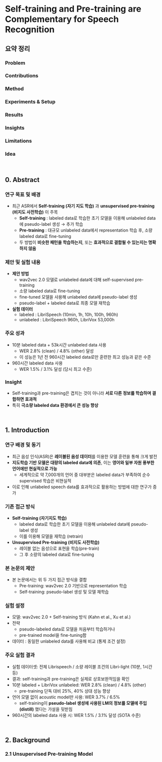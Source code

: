 # Self-training and Pre-training are Complementary for Speech Recognition
## 요약 정리
### Problem


### Contributions


### Method


### Experiments & Setup


### Results


### Insights


### Limitations


### Idea



<br>  
  
## 0. Abstract
### 연구 목표 및 배경
- 최근 ASR에서 **Self-training (자기 지도 학습)** 과 **unsupervised pre-training (비지도 사전학습)** 이 주목
  - **Self-training** : labeled data로 학습한 초기 모델을 이용해 unlabeled data에 pseudo-label 생성 → 추가 학습
  - **Pre-training** : 대규모 unlabeled data에서 representation 학습 후, 소량 labeled data로 fine-tuning
  - 두 방법이 **비슷한 패턴을 학습하는지**, 또는 **효과적으로 결합될 수 있는지는 명확하지 않음**

### 제안 및 실험 내용
- **제안 방법**
  - wav2vec 2.0 모델로 unlabeled data에 대해 self-supervised pre-training
  - 소량 labeled data로 fine-tuning
  - fine-tuned 모델을 사용해 unlabeled data에 pseudo-label 생성
  - pseudo-label + labeled data로 최종 모델 재학습
- **실험 데이터**
  - labeled : LibriSpeech (10min, 1h, 10h, 100h, 960h)
  - unlabeled : LibriSpeech 960h, LibriVox 53,000h

### 주요 성과
- 10분 labeled data + 53k시간 unlabeled data 사용
  - WER 2.8% (clean) / 4.8% (other) 달성
  - 이 성능은 1년 전 960시간 labeled data로만 훈련한 최고 성능과 같은 수준
- 960시간 labeled data 사용
  - WER 1.5% / 3.1% 달성 (당시 최고 수준)

### Insight
- Self-training과 pre-training은 겹치는 것이 아니라 **서로 다른 정보를 학습하며 결합하면 효과적**
- 특히 **극소량 labeled data 환경에서 큰 성능 향상**


<br>  
  
## 1. Introduction
### 연구 배경 및 동기
- 최근 음성 인식(ASR)은 **레이블된 음성 데이터**를 이용한 모델 훈련을 통해 크게 발전
- **지도학습 기반 모델은 대량의 labeled data에 의존**, 이는 **영어와 일부 자원 풍부한 언어에만 현실적으로 가능**
  - 세계적으로 약 7,000개의 언어 중 대부분은 labeled data가 부족하여 순수 supervised 학습은 비현실적
- 이로 인해 unlabeled speech data를 효과적으로 활용하는 방법에 대한 연구가 증가

### 기존 접근 방식
- **Self-training (자기지도 학습)**
  - labeled data로 학습한 초기 모델을 이용해 unlabeled data에 pseudo-label 생성
  - 이를 이용해 모델을 재학습 (retrain)
- **Unsupervised Pre-training (비지도 사전학습)**
  - 레이블 없는 음성으로 표현을 학습(pre-train)
  - 그 후 소량의 labeled data로 fine-tuning
 
### 본 논문의 제안
- 본 논문에서는 위 두 가지 접근 방식을 결합
  - Pre-training: wav2vec 2.0 기반으로 representation 학습
  - Self-training: pseudo-label 생성 및 모델 재학습
 
### 실험 설정
- 모델: wav2vec 2.0 + Self-training 방식 (Kahn et al., Xu et al.)
- 전략
  - pseudo-labeled data로 모델을 처음부터 학습하거나
  - pre-trained model을 fine-tuning함
- 데이터 : 동일한 unlabeled data를 사용해 비교 (통제 조건 설정)

### 주요 실험 결과
- 실험 데이터셋: 전체 Librispeech / 소량 레이블 조건의 Libri-light (10분, 1시간 등)
- 결과: self-training과 pre-training은 실제로 상호보완적임을 확인
- 10분 labeled + LibriVox unlabeled: WER 2.8% (clean) / 4.8% (other)
  - pre-training 단독 대비 25%, 40% 상대 성능 향상
- 언어 모델 없이 acoustic model만 사용: WER 3.7% / 6.5%
  - self-training이 **pseudo-label 생성에 사용된 LM의 정보를 모델에 주입(distill)** 했다는 가설을 뒷받침
- 960시간의 labeled data 사용 시: WER 1.5% / 3.1% 달성 (SOTA 수준)


<br>  
  
## 2. Background
### 2.1 Unsupervised Pre-training Model
